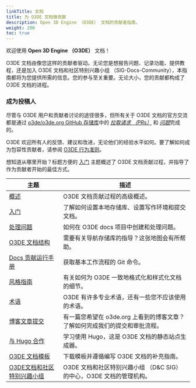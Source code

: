 ```yaml
---
linkTitle: 文档
title: 为 O3DE 文档做贡献
description: Open 3D Engine （O3DE） 文档的贡献者指南。
weight: 200
toc: true
---
```


欢迎使用 **Open 3D Engine （O3DE）** 文档！

O3DE 文档由像您这样的贡献者驱动。无论您是想报告问题、记录功能、提供教程，还是加入 O3DE 文档和社区特别兴趣小组 （SIG-Docs-Community），本指南都将为您提供所需的信息。您的参与至关重要。无论大小，您的贡献都构成了 O3DE 文档的进程。

### 成为投稿人

尽管与 O3DE 用户和贡献者讨论的途径很多，但所有关于 O3DE 文档的官方交流都是通过 [o3de/o3de.org GitHub 存储库](https://github.com/o3de/o3de.org)中的 [*拉取请求 （PRs）*](https://github.com/o3de/o3de.org/pulls) 和 [*问题*](https://github.com/o3de/o3de.org/issues)完成的。

O3DE 欢迎所有人的反馈、建议和改进，无论他们的经验水平如何。要了解如何成为包容性贡献者，请参阅 [O3DE 行为准则](/docs/contributing/code-of-conduct/)。

想知道从哪里开始？标题方便的 [入门](./get-started) 主题概述了 O3DE 文档贡献过程，并指导了作为贡献者开始的最佳方式。

|主题 |描述 |
|---|---|
| [概述](./overview) | O3DE 文档贡献过程的高级概述。 |
| [入门](./get-started) | 了解如何设置本地存储库、设置写作环境和提交文档。 |
| [处理问题](./work-with-issues) | 如何在 O3DE docs 项目中创建和处理问题。 |
| [O3DE 文档结构](./o3de-docs-structure) | 需要有关导航存储库的指导？这张地图会有所帮助。 |
| [Docs 贡献运行手册](./git-workflow) | 获取基本工作流程的 Git 命令。 |
| [风格指南](./style-guide/) | 有关如何为 O3DE 一致地格式化和样式化文档的细节。 |
| [术语](./terminology) | O3DE 有许多专业术语，还有一些您不应该使用的术语。 |
| [博客文章提交](./blog-posts) | 有一篇您希望在 o3de.org 上看到的博客文章？了解如何完成我们的提交和审批流程。 |
| [与 Hugo 合作](./hugo) | 学习使用 Hugo，这是 O3DE 文档的静态站点生成器。 |
| [O3DE 文档模板](templates/) | 下载模板并遵循编写 O3DE 文档的补充指南。 |
| [O3DE文档和社区特别兴趣小组](https://github.com/o3de/sig-docs-community) | O3DE 文档和社区特别兴趣小组 （D&C SIG） 的中心，O3DE 文档的管理机构。 |
